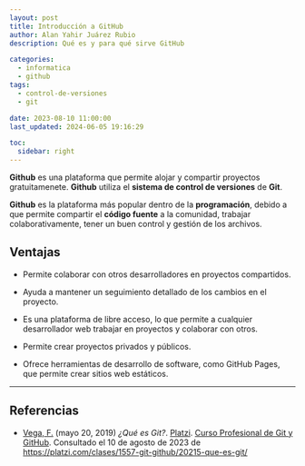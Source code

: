 ```yaml
---
layout: post
title: Introducción a GitHub
author: Alan Yahir Juárez Rubio
description: Qué es y para qué sirve GitHub

categories:
  - informatica
  - github
tags:
  - control-de-versiones
  - git

date: 2023-08-10 11:00:00
last_updated: 2024-06-05 19:16:29

toc:
  sidebar: right
---
```


**Github** es una plataforma que permite alojar y compartir proyectos
gratuitamenete. **Github** utiliza el **sistema de control de versiones** de
**Git**.

**Github** es la plataforma más popular dentro de la **programación**, debido a
que permite compartir el **código fuente** a la comunidad, trabajar
colaborativamente, tener un buen control y gestión de los archivos.

## Ventajas

- Permite colaborar con otros desarrolladores en proyectos compartidos.

- Ayuda a mantener un seguimiento detallado de los cambios en el proyecto.

- Es una plataforma de libre acceso, lo que permite a cualquier desarrollador
  web trabajar en proyectos y colaborar con otros.

- Permite crear proyectos privados y públicos.

- Ofrece herramientas de desarrollo de software, como GitHub Pages, que permite
  crear sitios web estáticos.

  <div style="page-break-after: always;"></div>

---

## Referencias

- [Vega, F.](https://platzi.com/profes/freddier)
  (mayo 20, 2019)
  _¿Qué es Git?_.
  [Platzi](https://platzi.com/).
  [Curso Profesional de Git y GitHub](https://platzi.com/cursos/git-github/).
  Consultado el 10 de agosto de 2023 de
  <https://platzi.com/clases/1557-git-github/20215-que-es-git/>
